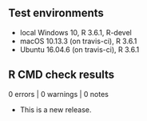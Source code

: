 ## Test environments
* local Windows 10, R 3.6.1, R-devel
* macOS 10.13.3 (on travis-ci), R 3.6.1
* Ubuntu 16.04.6 (on travis-ci), R 3.6.1

## R CMD check results

0 errors | 0 warnings | 0 notes

* This is a new release.
